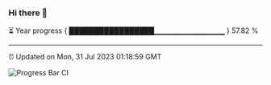 ### Hi there 👋

⏳ Year progress { █████████████████▁▁▁▁▁▁▁▁▁▁▁▁▁ } 57.82 %

---

⏰ Updated on Mon, 31 Jul 2023 01:18:59 GMT

![Progress Bar CI](https://github.com/liununu/liununu/workflows/Progress%20Bar%20CI/badge.svg)
